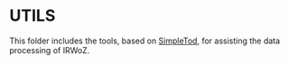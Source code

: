 # UTILS

This folder includes the tools, based on [SimpleTod](https://github.com/salesforce/simpletod), for assisting the data processing of IRWoZ.
